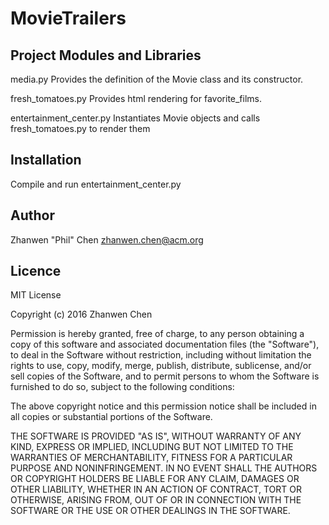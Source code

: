 # MovieTrailers

Project Modules and Libraries
-----------------------------

media.py 
    Provides the definition of the Movie class and its constructor.

fresh_tomatoes.py 
    Provides html rendering for favorite_films.

entertainment_center.py 
    Instantiates Movie objects and calls fresh_tomatoes.py to render them
                        

Installation
------------

Compile and run entertainment_center.py



Author
------

Zhanwen "Phil" Chen
zhanwen.chen@acm.org



Licence
-------

MIT License

Copyright (c) 2016 Zhanwen Chen

Permission is hereby granted, free of charge, to any person obtaining a copy
of this software and associated documentation files (the "Software"), to deal
in the Software without restriction, including without limitation the rights
to use, copy, modify, merge, publish, distribute, sublicense, and/or sell
copies of the Software, and to permit persons to whom the Software is
furnished to do so, subject to the following conditions:

The above copyright notice and this permission notice shall be included in all
copies or substantial portions of the Software.

THE SOFTWARE IS PROVIDED "AS IS", WITHOUT WARRANTY OF ANY KIND, EXPRESS OR
IMPLIED, INCLUDING BUT NOT LIMITED TO THE WARRANTIES OF MERCHANTABILITY,
FITNESS FOR A PARTICULAR PURPOSE AND NONINFRINGEMENT. IN NO EVENT SHALL THE
AUTHORS OR COPYRIGHT HOLDERS BE LIABLE FOR ANY CLAIM, DAMAGES OR OTHER
LIABILITY, WHETHER IN AN ACTION OF CONTRACT, TORT OR OTHERWISE, ARISING FROM,
OUT OF OR IN CONNECTION WITH THE SOFTWARE OR THE USE OR OTHER DEALINGS IN THE
SOFTWARE.